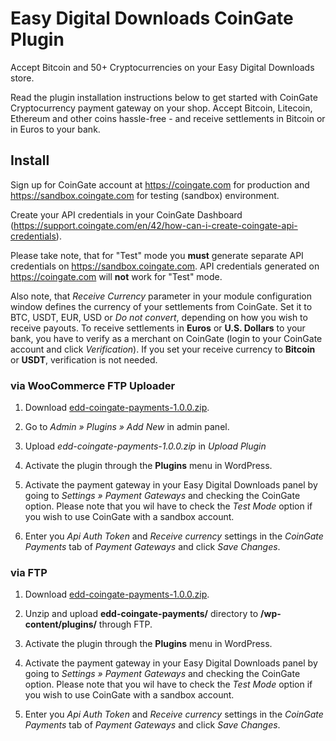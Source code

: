 # Easy Digital Downloads CoinGate Plugin

Accept Bitcoin and 50+ Cryptocurrencies on your Easy Digital Downloads store.

Read the plugin installation instructions below to get started with CoinGate Cryptocurrency payment gateway on your shop. Accept Bitcoin, Litecoin, Ethereum and other coins hassle-free - and receive settlements in Bitcoin or in Euros to your bank.


## Install

Sign up for CoinGate account at <https://coingate.com> for production and <https://sandbox.coingate.com> for testing (sandbox) environment.

Create your API credentials in your CoinGate Dashboard (https://support.coingate.com/en/42/how-can-i-create-coingate-api-credentials).
 
Please take note, that for "Test" mode you **must** generate separate API credentials on <https://sandbox.coingate.com>. API credentials generated on <https://coingate.com> will **not** work for "Test" mode.

Also note, that *Receive Currency* parameter in your module configuration window defines the currency of your settlements from CoinGate. Set it to BTC, USDT, EUR, USD or *Do not convert*, depending on how you wish to receive payouts. To receive settlements in **Euros** or **U.S. Dollars** to your bank, you have to verify as a merchant on CoinGate (login to your CoinGate account and click *Verification*). If you set your receive currency to **Bitcoin** or **USDT**, verification is not needed.


### via WooCommerce FTP Uploader

1. Download [edd-coingate-payments-1.0.0.zip](https://github.com/coingate/easy-digital-downloads/releases/download/v1.0.0/edd-coingate-payments-1.0.0.zip).

2. Go to *Admin » Plugins » Add New* in admin panel.

3. Upload *edd-coingate-payments-1.0.0.zip* in *Upload Plugin*

4. Activate the plugin through the **Plugins** menu in WordPress.

5. Activate the payment gateway in your Easy Digital Downloads panel by going to *Settings » Payment Gateways* and checking the CoinGate option. Please note that you wil have to check the *Test Mode* option if you wish to use CoinGate with a sandbox account.

6. Enter you *Api Auth Token* and *Receive currency* settings in the *CoinGate Payments* tab of *Payment Gateways* and click *Save Changes*.

### via FTP

1. Download [edd-coingate-payments-1.0.0.zip](https://github.com/coingate/easy-digital-downloads/releases/download/v1.0.0/edd-coingate-payments-1.0.0.zip).

2. Unzip and upload **edd-coingate-payments/** directory to **/wp-content/plugins/** through FTP.

3. Activate the plugin through the **Plugins** menu in WordPress.

4. Activate the payment gateway in your Easy Digital Downloads panel by going to *Settings » Payment Gateways* and checking the CoinGate option. Please note that you wil have to check the *Test Mode* option if you wish to use CoinGate with a sandbox account.

5. Enter you *Api Auth Token* and *Receive currency* settings in the *CoinGate Payments* tab of *Payment Gateways* and click *Save Changes*.
